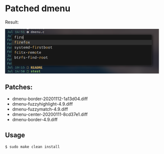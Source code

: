 # Patched dmenu

Result:

![img](./dmenu.png)

## Patches:

- dmenu-border-20201112-1a13d04.diff
- dmenu-fuzzyhighlight-4.9.diff
- dmenu-fuzzymatch-4.9.diff
- dmenu-center-20200111-8cd37e1.diff
- dmenu-border-4.9.diff

## Usage

```console
$ sudo make clean install
```
